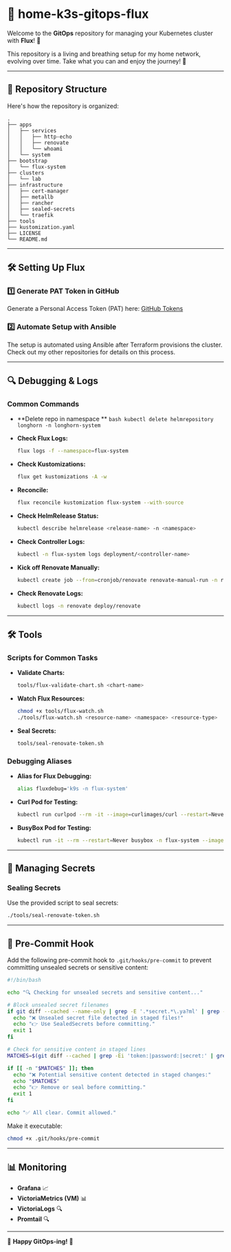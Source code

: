 # 🚀 home-k3s-gitops-flux

Welcome to the **GitOps** repository for managing your Kubernetes cluster with **Flux**! 🎉

This repository is a living and breathing setup for my home network, evolving over time. Take what you can and enjoy the journey! 🌟

---

## 📂 Repository Structure

Here's how the repository is organized:

```
.
├── apps
│   ├── services
│   │   ├── http-echo
│   │   ├── renovate
│   │   └── whoami
│   └── system
├── bootstrap
│   └── flux-system
├── clusters
│   └── lab
├── infrastructure
│   ├── cert-manager
│   ├── metallb
│   ├── rancher
│   ├── sealed-secrets
│   └── traefik
├── tools
├── kustomization.yaml
├── LICENSE
└── README.md
```

---

## 🛠️ Setting Up Flux

### 1️⃣ Generate PAT Token in GitHub

Generate a Personal Access Token (PAT) here: [GitHub Tokens](https://github.com/settings/tokens)

### 2️⃣ Automate Setup with Ansible

The setup is automated using Ansible after Terraform provisions the cluster. Check out my other repositories for details on this process.

---

## 🔍 Debugging & Logs

### Common Commands

- **Delete repo in namespace **
  ``bash
  kubectl delete helmrepository longhorn -n longhorn-system
  ``

- **Check Flux Logs:**
  ```bash
  flux logs -f --namespace=flux-system
  ```

- **Check Kustomizations:**
  ```bash
  flux get kustomizations -A -w
  ```

- **Reconcile:**
  ```bash
  flux reconcile kustomization flux-system --with-source
  ```

- **Check HelmRelease Status:**
  ```bash
  kubectl describe helmrelease <release-name> -n <namespace>
  ```

- **Check Controller Logs:**
  ```bash
  kubectl -n flux-system logs deployment/<controller-name>
  ```

- **Kick off Renovate Manually:**
  ```bash
  kubectl create job --from=cronjob/renovate renovate-manual-run -n renovate
  ```

- **Check Renovate Logs:**
  ```bash
  kubectl logs -n renovate deploy/renovate
  ```

---

## 🛠️ Tools

### Scripts for Common Tasks

- **Validate Charts:**
  ```bash
  tools/flux-validate-chart.sh <chart-name>
  ```

- **Watch Flux Resources:**
  ```bash
  chmod +x tools/flux-watch.sh
  ./tools/flux-watch.sh <resource-name> <namespace> <resource-type>
  ```

- **Seal Secrets:**
  ```bash
  tools/seal-renovate-token.sh
  ```

### Debugging Aliases

- **Alias for Flux Debugging:**
  ```bash
  alias fluxdebug='k9s -n flux-system'
  ```

- **Curl Pod for Testing:**
  ```bash
  kubectl run curlpod --rm -it --image=curlimages/curl --restart=Never -- sh
  ```

- **BusyBox Pod for Testing:**
  ```bash
  kubectl run -it --rm --restart=Never busybox -n flux-system --image=busybox
  ```

---

## 🔐 Managing Secrets

### Sealing Secrets

Use the provided script to seal secrets:
```bash
./tools/seal-renovate-token.sh
```

---

## 🧹 Pre-Commit Hook

Add the following pre-commit hook to `.git/hooks/pre-commit` to prevent committing unsealed secrets or sensitive content:

```bash
#!/bin/bash

echo "🔍 Checking for unsealed secrets and sensitive content..."

# Block unsealed secret filenames
if git diff --cached --name-only | grep -E '.*secret.*\.ya?ml' | grep -v 'sealed'; then
  echo "❌ Unsealed secret file detected in staged files!"
  echo "👉 Use SealedSecrets before committing."
  exit 1
fi

# Check for sensitive content in staged lines
MATCHES=$(git diff --cached | grep -Ei 'token:|password:|secret:' | grep -vE '^\+?\s*#')

if [[ -n "$MATCHES" ]]; then
  echo "❌ Potential sensitive content detected in staged changes:"
  echo "$MATCHES"
  echo "👉 Remove or seal before committing."
  exit 1
fi

echo "✅ All clear. Commit allowed."
```

Make it executable:
```bash
chmod +x .git/hooks/pre-commit
```

---

## 📊 Monitoring

- **Grafana** 📈
- **VictoriaMetrics (VM)** 📊
- **VictoriaLogs** 🔍
- **Promtail** 🔍

---

🎉 **Happy GitOps-ing!** 🚀


